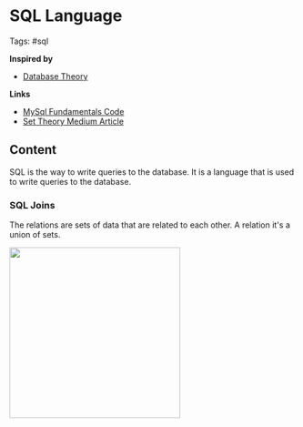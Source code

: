 # SQL Language

Tags: #sql

**Inspired by**
- [Database Theory](20220517163440_db-theory.md)

**Links**
- [MySql Fundamentals Code](fundamentals/introduction.sql)
- [Set Theory Medium Article](https://medium.com/basecs/set-theory-the-method-to-database-madness-5ec4b4f05d79)

## Content

SQL is the way to write queries to the database. It is a language that is used to write queries to the database. 

### SQL Joins

The relations are sets of data that are related to each other. A relation it's a union of sets.

<img src="https://miro.medium.com/max/1200/1*YhYiJJnQLr5Z7PBKNakN2Q.png" width="300px;">

